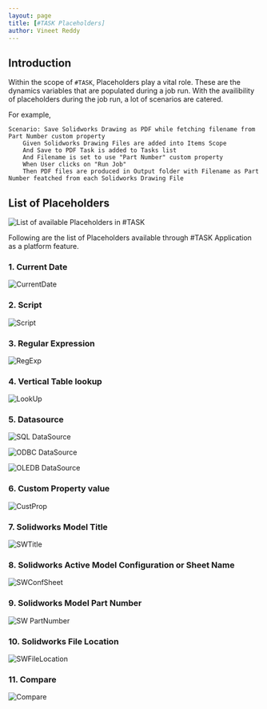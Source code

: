 ```yaml
---
layout: page
title: [#TASK Placeholders]
author: Vineet Reddy
---
```


## Introduction

Within the scope of ```#TASK```, Placeholders play a vital role. These are the dynamics variables that are populated during a job run. With the availibility of placeholders during the job run, a lot of scenarios are catered.

For example, 

```gherkin
Scenario: Save Solidworks Drawing as PDF while fetching filename from Part Number custom property
    Given Solidworks Drawing Files are added into Items Scope
    And Save to PDF Task is added to Tasks list
    And Filename is set to use "Part Number" custom property
    When User clicks on "Run Job"
    Then PDF files are produced in Output folder with Filename as Part Number featched from each Solidworks Drawing File

```

## List of Placeholders

![List of available Placeholders in #TASK](000_ListofPlaceholders.png "Placeholders in #TASK")

Following are the list of Placeholders available through #TASK Application as a platform feature.

### 1. Current Date
![CurrentDate](000_Placeholder_CurentDate.png "Placeholders for Current Date")


### 2. Script
![Script](000_Placeholder_Script.png "Placeholders for Script")


### 3. Regular Expression
![RegExp](000_Placeholder_RegExp.png "Placeholders for Regular Expression")


### 4. Vertical Table lookup
![LookUp](000_Placeholder_Lookup.png "Placeholders for Vertical Table Lookup")


### 5. Datasource
![SQL DataSource](000_Placeholder_DataSource_SQL.png "Placeholders for SQL DataSource")

![ODBC DataSource](000_Placeholder_DataSource_ODBC.png "Placeholders for ODBC DataSource")

![OLEDB DataSource](000_Placeholder_DataSource_OleDB.png "Placeholders for OleDB DataSource")

### 6. Custom Property value
![CustProp](000_Placeholder_CustProp.png "Placeholders for Custom Property")


### 7. Solidworks Model Title
![SWTitle](000_Placeholder_SWModelTitle.png "Placeholders for Solidworks Title")


### 8. Solidworks Active Model Configuration or Sheet Name
![SWConfSheet](000_Placeholder_SWConfSheet.png "Placeholders for Solidworks Configuration / Sheet Name")


### 9. Solidworks Model Part Number
![SW PartNumber](000_Placeholder_SWPartNo.png "Placeholders for Soliworks Part Number")


### 10. Solidworks File Location
![SWFileLocation](000_Placeholder_SWModelLocation.png "Placeholders for File Location")


### 11. Compare
![Compare](000_Placeholder_Compare.png "Placeholders for Compare Function")


